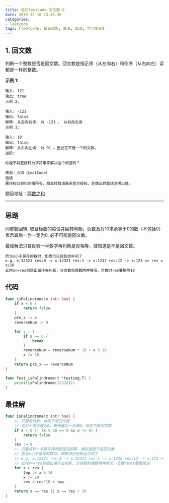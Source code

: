 ```yaml
---
title: 每日leetcode-回文数-9
date: 2019-12-16 23:45:36
categories:
- leetcode
tags: [leetcode, 每日训练, 算法, 面试, 学习笔记]
---
```


## 1. 回文数

判断一个整数是否是回文数。回文数是指正序（从左向右）和倒序（从右向左）读都是一样的整数。

**示例 1:**

```
输入: 121
输出: true
示例 2:

输入: -121
输出: false
解释: 从左向右读, 为 -121 。 从右向左读
示例 3:

输入: 10
输出: false
解释: 从右向左读, 为 01 。因此它不是一个回文数。
进阶:

你能不将整数转为字符串来解决这个问题吗？

来源：力扣（LeetCode）
链接
著作权归领扣网络所有。商业转载请联系官方授权，非商业转载请注明出处。
```
题目地址：[两数之和](https://leetcode-cn.com/problems/palindrome-number)

<!--more-->

------

## 思路
同整数回转, 取目标数的每位并回转判断。负数及对10求余等于0的数（不包括0）表示最后一为一定为0, 必不可能是回文数。

最佳解法只要反转一半数字再判断是否相等，就知道是不是回文数。
```	
而当x小于保存的数时，即表示已经到达中间了
e.g. x:12321 res:0 -> x:12321 res:1 -> x:1232 res:12 -> x:123 => res = x/10
此时x<=res则跳出循环去判断，分奇数和偶数两种情况，奇数时res要整除10
```
## 代码
```go
func isPalindrome(x int) bool {
	if x < 0 {
		return false
	}
	pre_x := x
	reverseNum := 0

	for ; ; {
		if x == 0 {
			break
		}
		reverseNum = reverseNum * 10 + x % 10
		x /= 10
	}
	return pre_x == reverseNum
}

func Test_isPalindrome(t *testing.T) {
	print(isPalindrome(123321))
}
```
## 最佳解
```go
func isPalindrome(x int) bool {
    // 只要是负数，肯定不是回文数
	// 若对十求余数为0，表明最后一位是0，肯定不是回文数
	if x < 0 || (x % 10 == 0 && x != 0) {
		return false
	}
	res := 0
	// 只要反转一半数字再判断是否相等，就知道是不是回文数
	// 而当x小于保存的数时，即表示已经到达中间了
	// e.g. x:12321 res:0 -> x:12321 res:1 -> x:1232 res:12 -> x:123 => res = x/10
	// 此时x<=res则跳出循环去判断，分奇数和偶数两种情况，奇数时res要整除10
	for x > res {
		tmp := x % 10
		x /= 10
		res = res*10 + tmp
	}
	return x == res || x == res / 10
}
```